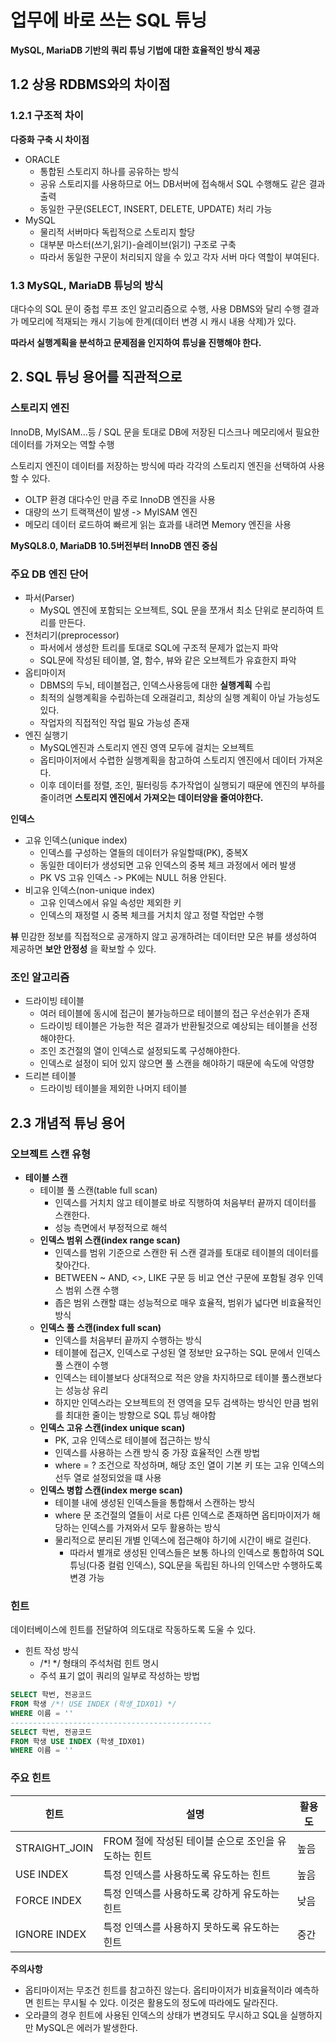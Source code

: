 # 업무에 바로 쓰는 SQL 튜닝 
__MySQL, MariaDB 기반의 쿼리 튜닝 기법에 대한 효율적인 방식 제공__

## 1.2 상용 RDBMS와의 차이점
### 1.2.1 구조적 차이 

__다중화 구축 시 차이점__

* ORACLE 
    * 통합된 스토리지 하나를 공유하는 방식 
    * 공유 스토리지를 사용하므로 어느 DB서버에 접속해서 SQL 수행해도 같은 결과 출력
    * 동일한 구문(SELECT, INSERT, DELETE, UPDATE) 처리 가능
* MySQL
    * 물리적 서버마다 독립적으로 스토리지 할당 
    * 대부분 마스터(쓰기,읽기)-슬레이브(읽기) 구조로 구축
    * 따라서 동일한 구문이 처리되지 않을 수 있고 각자 서버 마다 역할이 부여된다. 

### 1.3 MySQL, MariaDB 튜닝의 방식 
대다수의 SQL 문이 중첩 루프 조인 알고리즘으로 수행, 사용 DBMS와 달리 수행 결과
가 메모리에 적재되는 캐시 기능에 한계(데이터 변경 시 캐시 내용 삭제)가 있다.

__따라서 실행계획을 분석하고 문제점을 인지하여 튜닝을 진행해야 한다.__

## 2. SQL 튜닝 용어를 직관적으로 

### 스토리지 엔진 
InnoDB, MyISAM...등 / SQL 문을 토대로 DB에 저장된 디스크나 메모리에서 필요한 데이터를 가져오는 역할 수행

스토리지 엔진이 데이터를 저장하는 방식에 따라 각각의 스토리지 엔진을 선택하여 사용할 수 있다.

*   OLTP 환경 대다수인 만큼 주로 InnoDB 엔진을 사용 
*   대량의 쓰기 트랙잭션이 발생 -> MyISAM 엔진
*   메모리 데이터 로드하여 빠르게 읽는 효과를 내려면 Memory 엔진을 사용 

__MySQL8.0, MariaDB 10.5버전부터 InnoDB 엔진 중심__

### 주요 DB 엔진 단어 
* 파서(Parser) 
    * MySQL 엔진에 포함되는 오브젝트, SQL 문을 쪼개서 최소 단위로 분리하여 트리를 만든다. 
* 전처리기(preprocessor)
    * 파서에서 생성한 트리를 토대로 SQL에 구조적 문제가 없는지 파악 
    * SQL문에 작성된 테이블, 열, 함수, 뷰와 같은 오브젝트가 유효한지 파악
* 옵티마이저
    * DBMS의 두뇌, 테이블접근, 인덱스사용등에 대한 __실행계획__ 수립
    * 최적의 실행계획을 수립하는데 오래걸리고, 최상의 실행 계획이 아닐 가능성도 있다. 
    * 작업자의 직접적인 작업 필요 가능성 존재
* 엔진 실행기 
    * MySQL엔진과 스토리지 엔진 영역 모두에 걸치는 오브젝트
    * 옵티마이저에서 수렵한 실행계획을 참고하여 스토리지 엔진에서 데이터 가져온다. 
    * 이후 데이터를 정렬, 조인, 필터링등 추가작업이 실행되기 때문에 엔진의 부하를 줄이려면 __스토리지 엔진에서 가져오는 데이터양을 줄여야한다.__

__인덱스__
* 고유 인덱스(unique index)
    * 인덱스를 구성하는 열들의 데이터가 유일할때(PK), 중복X
    * 동일한 데이터가 생성되면 고유 인덱스의 중복 체크 과정에서 에러 발생
    * PK VS 고유 인덱스 -> PK에는 NULL 허용 안된다.
* 비고유 인덱스(non-unique index)
    * 고유 인덱스에서 유일 속성만 제외한 키 
    * 인덱스의 재정렬 시 중복 체크를 거치치 않고 정렬 작업만 수행 

__뷰__
민감한 정보를 직접적으로 공개하지 않고 공개하려는 데이터만 모은 뷰를 생성하여 
제공하면 __보안 안정성__ 을 확보할 수 있다. 

### 조인 알고리즘
* 드라이빙 테이블 
    * 여러 테이블에 동시에 접근이 불가능하므로 테이블의 접근 우선순위가 존재
    * 드라이빙 테이블은 가능한 적은 결과가 반환될것으로 예상되는 테이블을 선정해야한다. 
    * 조인 조건절의 열이 인덱스로 설정되도록 구성해야한다. 
    * 인덱스로 설정이 되어 있지 않으면 풀 스캔을 해야하기 때문에 속도에 악영향
* 드리븐 테이블
    * 드라이빙 테이블을 제외한 나머지 테이블 

## 2.3 개념적 튜닝 용어
### 오브젝트 스캔 유형
    
* __테이블 스캔__
    * 테이블 풀 스캔(table full scan)
        * 인덱스를 거치치 않고 테이블로 바로 직행하여 처음부터 끝까지 데이터를 스캔한다. 
        * 성능 측면에서 부정적으로 해석        
    * __인덱스 범위 스캔(index range scan)__
        * 인덱스를 범위 기준으로 스캔한 뒤 스캔 결과를 토대로 테이블의 데이터를 찾아간다. 
        * BETWEEN ~ AND, <>, LIKE 구문 등 비교 연산 구문에 포함될 경우 인덱스 범위 스캔 수행 
        * 좁은 범위 스캔할 떄는 성능적으로 매우 효율적, 범위가 넓다면 비효율적인 방식 
    * __인덱스 풀 스캔(index full scan)__
        * 인덱스를 처음부터 끝까지 수행하는 방식
        * 테이블에 접근X, 인덱스로 구성된 열 정보만 요구하는 SQL 문에서 인덱스 풀 스캔이 수행
        * 인덱스는 테이블보다 상대적으로 적은 양을 차지하므로 테이블 풀스캔보다는 성능상 유리
        * 하지만 인덱스라는 오브젝트의 전 영역을 모두 검색하는 방식인 만큼 범위를 최대한 줄이는 방향으로 SQL 튜닝 해야함 
    * __인덱스 고유 스캔(index unique scan)__
        * PK, 고유 인덱스로 테이블에 접근하는 방식
        * 인덱스를 사용하는 스캔 방식 중 가장 효율적인 스캔 방법
        * where = ? 조건으로 작성하며, 해당 조인 열이 기본 키 또는 고유 인덱스의 선두 열로 설정되었을 떄 사용 
    * __인덱스 병합 스캔(index merge scan)__
        * 테이블 내에 생성된 인덱스들을 통합해서 스캔하는 방식
        * where 문 조건절의 열들이 서로 다른 인덱스로 존재하면 옵티마이저가 해당하는 인덱스를 가져와서 모두 활용하는 방식
        * 물리적으로 분리된 개별 인덱스에 접근해야 하기에 시간이 배로 걸린다. 
            * 따라서 별개로 생성된 인덱스들은 보통 하나의 인덱스로 통합하여 SQL튜닝(다중 컬럼 인덱스), SQL문을 독립된 하나의 인덱스만 수행하도록 변경 가능

### 힌트
데이터베이스에 힌트를 전달하여 의도대로 작동하도록 도울 수 있다. 
* 힌트 작성 방식 
    * /*!  */ 형태의 주석처럼 힌트 명시 
    * 주석 표기 없이 쿼리의 일부로 작성하는 방법 
```SQL
SELECT 학번, 전공코드
FROM 학생 /*! USE INDEX (학생_IDX01) */
WHERE 이름 = ''
---------------------------------------------
SELECT 학번, 전공코드
FROM 학생 USE INDEX (학생_IDX01)
WHERE 이름 = ''
```

### 주요 힌트

|힌트|설명|활용도|
|---|---|---|
|STRAIGHT_JOIN|FROM 절에 작성된 테이블 순으로 조인을 유도하는 힌트|높음|
|USE INDEX|특정 인덱스를 사용하도록 유도하는 힌트|높음|
|FORCE INDEX|특정 인덱스를 사용하도록 강하게 유도하는 힌트|낮음|
|IGNORE INDEX|특정 인덱스를 사용하지 못하도록 유도하는 힌트|중간|

__주의사항__
* 옵티마이저는 무조건 힌트를 참고하진 않는다. 옵티마이저가 비효율적이라 예측하면 힌트는 무시될 수 있다. 이것은 활용도의 정도에 따라에도 달라진다. 
* 오라클의 경우 힌트에 사용된 인덱스의 상태가 변경되도 무시하고 SQL을 실행하지만 MySQL은 에러가 발생한다. 